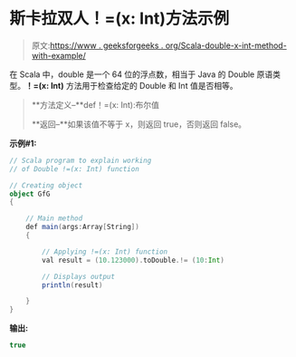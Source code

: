 # 斯卡拉双人！=(x: Int)方法示例

> 原文:[https://www . geeksforgeeks . org/Scala-double-x-int-method-with-example/](https://www.geeksforgeeks.org/scala-double-x-int-method-with-example/)

在 Scala 中，double 是一个 64 位的浮点数，相当于 Java 的 Double 原语类型。**！=(x: Int)** 方法用于检查给定的 Double 和 Int 值是否相等。

> **方法定义–**def！=(x: Int):布尔值
> 
> **返回–**如果该值不等于 x，则返回 true，否则返回 false。

**示例#1:**

```scala
// Scala program to explain working 
// of Double !=(x: Int) function

// Creating object
object GfG
{ 

    // Main method
    def main(args:Array[String])
    {

        // Applying !=(x: Int) function
        val result = (10.123000).toDouble.!= (10:Int)

        // Displays output
        println(result)

    }
} 
```

**输出:**

```scala
true

```